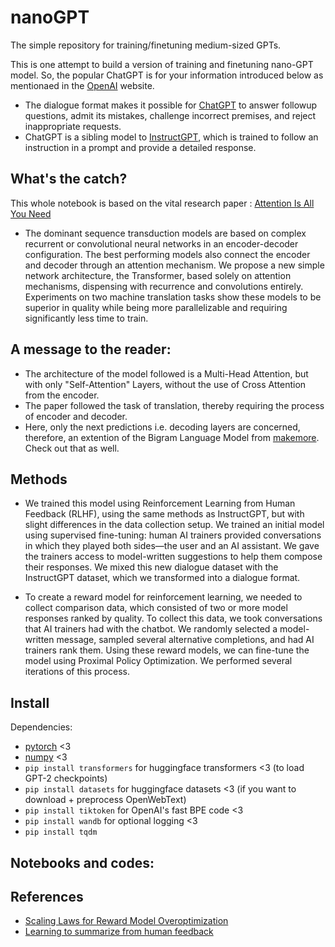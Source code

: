 # nanoGPT
The simple repository for training/finetuning medium-sized GPTs.

This is one attempt to build a version of training and finetuning nano-GPT model. So, the popular ChatGPT is for your information introduced below as mentionaed in the [OpenAI](https://openai.com/) website.

* The dialogue format makes it possible for [ChatGPT](https://openai.com/blog/chatgpt) to answer followup questions, admit its mistakes, challenge incorrect premises, and reject inappropriate requests.
* ChatGPT is a sibling model to [InstructGPT](https://openai.com/blog/instruction-following/), which is trained to follow an instruction in a prompt and provide a detailed response.

## What's the catch? 
This whole notebook is based on the vital research paper : 
[Attention Is All You Need](https://arxiv.org/abs/1706.03762)

* The dominant sequence transduction models are based on complex recurrent or convolutional neural networks in an encoder-decoder configuration. The best performing models also connect the encoder and decoder through an attention mechanism. We propose a new simple network architecture, the Transformer, based solely on attention mechanisms, dispensing with recurrence and convolutions entirely. Experiments on two machine translation tasks show these models to be superior in quality while being more parallelizable and requiring significantly less time to train.

## A message to the reader:

* The architecture of the model followed is a Multi-Head Attention, but with only "Self-Attention" Layers, without the use of Cross Attention from the encoder.
* The paper followed the task of translation, thereby requiring the process of encoder and decoder.
* Here, only the next predictions i.e. decoding layers are concerned, therefore, an extention of the Bigram Language Model from [makemore](https://github.com/Pushkar1853/makemore). Check out that as well.

## Methods
* We trained this model using Reinforcement Learning from Human Feedback (RLHF), using the same methods as InstructGPT, but with slight differences in the data collection setup. We trained an initial model using supervised fine-tuning: human AI trainers provided conversations in which they played both sides—the user and an AI assistant. We gave the trainers access to model-written suggestions to help them compose their responses. We mixed this new dialogue dataset with the InstructGPT dataset, which we transformed into a dialogue format.

* To create a reward model for reinforcement learning, we needed to collect comparison data, which consisted of two or more model responses ranked by quality. To collect this data, we took conversations that AI trainers had with the chatbot. We randomly selected a model-written message, sampled several alternative completions, and had AI trainers rank them. Using these reward models, we can fine-tune the model using Proximal Policy Optimization. We performed several iterations of this process.

## Install

Dependencies:

- [pytorch](https://pytorch.org) <3
- [numpy](https://numpy.org/install/) <3
- `pip install transformers` for huggingface transformers <3 (to load GPT-2 checkpoints)
- `pip install datasets` for huggingface datasets <3 (if you want to download + preprocess OpenWebText)
- `pip install tiktoken` for OpenAI's fast BPE code <3
- `pip install wandb` for optional logging <3
- `pip install tqdm`

## Notebooks and codes:

## References

* [Scaling Laws for Reward Model Overoptimization](https://arxiv.org/pdf/2210.10760.pdf)
* [Learning to summarize from human feedback](https://proceedings.neurips.cc/paper/2020/file/1f89885d556929e98d3ef9b86448f951-Paper.pdf)




